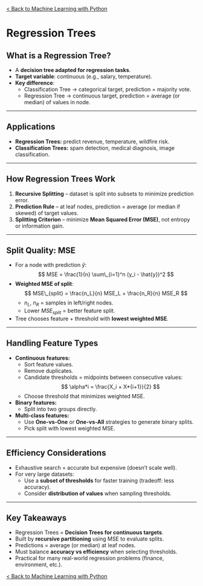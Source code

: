 [< Back to Machine Learning with Python](../../README.md)

# Regression Trees

## What is a Regression Tree?

- A **decision tree adapted for regression tasks**.
- **Target variable**: continuous (e.g., salary, temperature).
- **Key difference**:
  - Classification Tree → categorical target, prediction = majority vote.
  - Regression Tree → continuous target, prediction = average (or median) of values in node.

---

## Applications

- **Regression Trees:** predict revenue, temperature, wildfire risk.
- **Classification Trees:** spam detection, medical diagnosis, image classification.

---

## How Regression Trees Work

1. **Recursive Splitting** – dataset is split into subsets to minimize prediction error.
2. **Prediction Rule** – at leaf nodes, prediction = average (or median if skewed) of target values.
3. **Splitting Criterion** – minimize **Mean Squared Error (MSE)**, not entropy or information gain.

---

## Split Quality: MSE

- For a node with prediction $\hat{y}$:  
  $$ MSE = \frac{1}{n} \sum\_{i=1}^n (y_i - \hat{y})^2 $$
- **Weighted MSE of split**:  
  $$ MSE\_{split} = \frac{n_L}{n} MSE_L + \frac{n_R}{n} MSE_R $$
  - $n_L$, $n_R$ = samples in left/right nodes.
  - Lower $MSE_{split}$ = better feature split.
- Tree chooses feature + threshold with **lowest weighted MSE**.

---

## Handling Feature Types

- **Continuous features:**
  - Sort feature values.
  - Remove duplicates.
  - Candidate thresholds = midpoints between consecutive values:  
    $$ \alpha*i = \frac{X_i + X*{i+1}}{2} $$
  - Choose threshold that minimizes weighted MSE.
- **Binary features:**
  - Split into two groups directly.
- **Multi-class features:**
  - Use **One-vs-One** or **One-vs-All** strategies to generate binary splits.
  - Pick split with lowest weighted MSE.

---

## Efficiency Considerations

- Exhaustive search = accurate but expensive (doesn’t scale well).
- For very large datasets:
  - Use a **subset of thresholds** for faster training (tradeoff: less accuracy).
  - Consider **distribution of values** when sampling thresholds.

---

## Key Takeaways

- Regression Trees = **Decision Trees for continuous targets**.
- Built by **recursive partitioning** using MSE to evaluate splits.
- Predictions = average (or median) at leaf nodes.
- Must balance **accuracy vs efficiency** when selecting thresholds.
- Practical for many real-world regression problems (finance, environment, etc.).

[< Back to Machine Learning with Python](../../README.md)
